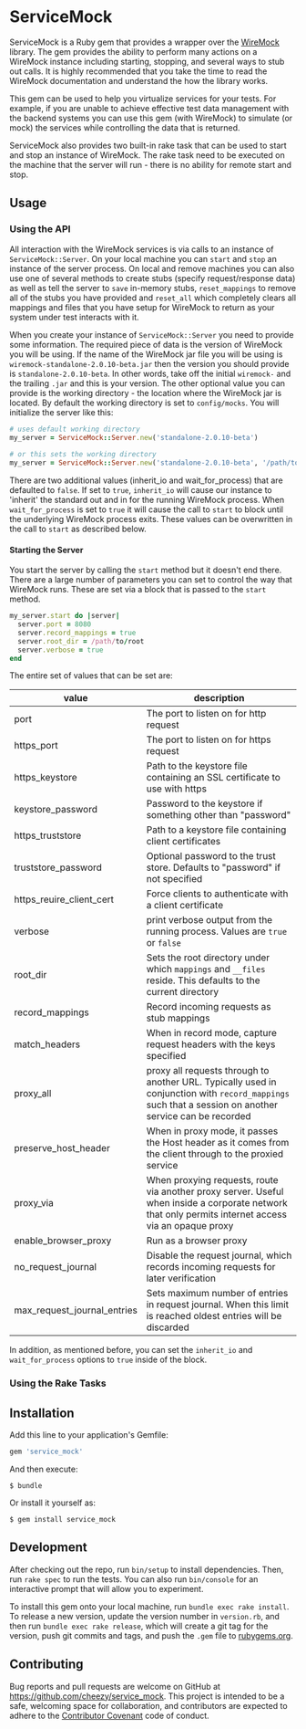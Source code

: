 # ServiceMock

ServiceMock is a Ruby gem that provides a wrapper over the [WireMock](http://wiremock.org)
library.  The gem provides the ability to perform many actions on a WireMock instance
including starting, stopping, and several ways to stub out calls.  It is highly
recommended that you take the time to read the WireMock documentation and understand
the how the library works.

This gem can be used to help you virtualize services for your tests.  For example, if you
are unable to achieve effective test data management with the backend systems you can
use this gem (with WireMock) to simulate (or mock) the services while controlling the
data that is returned.

ServiceMock also provides two built-in rake task that can be used to start and stop an
instance of WireMock.  The rake task need to be executed on the machine that the server
will run - there is no ability for remote start and stop.

## Usage

### Using the API

All interaction with the WireMock services is via calls to an instance of
`ServiceMock::Server`.  On your local machine you can `start` and `stop` an
instance of the server process.  On local and remove machines you can also
use one of several methods to create stubs (specify request/response data)
as well as tell the server to `save` in-memory stubs, `reset_mappings` to
remove all of the stubs you have provided and `reset_all` which completely
clears all mappings and files that you have setup for WireMock to return
as your system under test interacts with it.

When you create your instance of `ServiceMock::Server` you need to provide
some information.  The required piece of data is the version of WireMock
you will be using.  If the name of the WireMock jar file you will be using
is `wiremock-standalone-2.0.10-beta.jar` then the version you should provide
is `standalone-2.0.10-beta`.  In other words, take off the initial `wiremock-`
and the trailing `.jar` and this is your version.  The other optional value
you can provide is the working directory - the location where the WireMock
jar is located.  By default the working directory is set to `config/mocks`.
You will initialize the server like this:

```ruby
# uses default working directory
my_server = ServiceMock::Server.new('standalone-2.0.10-beta')
 
# or this sets the working directory
my_server = ServiceMock::Server.new('standalone-2.0.10-beta', '/path/to/jar')
```

There are two additional values (inherit_io and wait_for_process) that 
are defaulted to `false`.  If set to `true`, `inherit_io` will cause our
instance to 'inherit' the standard out and in for the running WireMock
process.  When `wait_for_process` is set to `true` it will cause the
call to `start` to block until the underlying WireMock process exits.
These values can be overwritten in the call to `start` as described below.

#### Starting the Server

You start the server by calling the `start` method but it doesn't end there.
There are a large number of parameters you can set to control the way that
WireMock runs.  These are set via a block that is passed to the `start` method.

```ruby
my_server.start do |server|
  server.port = 8080
  server.record_mappings = true
  server.root_dir = /path/to/root
  server.verbose = true
end
```

The entire set of values that can be set are:

| value  | description  |
|--------|--------------|
| port  | The port to listen on for http request |
| https_port | The port to listen on for https request |
| https_keystore | Path to the keystore file containing an SSL certificate to use with https |
| keystore_password | Password to the keystore if something other than "password" |
| https_truststore | Path to a keystore file containing client certificates |
| truststore_password | Optional password to the trust store.  Defaults to "password" if not specified |
| https_reuire_client_cert | Force clients to authenticate with a client certificate |
| verbose | print verbose output from the running process. Values are `true` or `false` |
| root_dir | Sets the root directory under which `mappings` and `__files` reside.  This defaults to the current directory |
| record_mappings | Record incoming requests as stub mappings |
| match_headers | When in record mode, capture request headers with the keys specified |
| proxy_all | proxy all requests through to another URL. Typically used in conjunction with `record_mappings` such that a session on another service can be recorded |
| preserve_host_header | When in proxy mode, it passes the Host header as it comes from the client through to the proxied service |
| proxy_via | When proxying requests, route via another proxy server. Useful when inside a corporate network that only permits internet access via an opaque proxy |
| enable_browser_proxy | Run as a browser proxy |
| no_request_journal | Disable the request journal, which records incoming requests for later verification |
| max_request_journal_entries | Sets maximum number of entries in request journal.  When this limit is reached oldest entries will be discarded |

In addition, as mentioned before, you can set the `inherit_io` and `wait_for_process` options
to `true` inside of the block.



### Using the Rake Tasks


## Installation

Add this line to your application's Gemfile:

```ruby
gem 'service_mock'
```

And then execute:

    $ bundle

Or install it yourself as:

    $ gem install service_mock


## Development

After checking out the repo, run `bin/setup` to install dependencies. Then, run `rake spec` to run the tests. You can also run `bin/console` for an interactive prompt that will allow you to experiment.

To install this gem onto your local machine, run `bundle exec rake install`. To release a new version, update the version number in `version.rb`, and then run `bundle exec rake release`, which will create a git tag for the version, push git commits and tags, and push the `.gem` file to [rubygems.org](https://rubygems.org).

## Contributing

Bug reports and pull requests are welcome on GitHub at https://github.com/cheezy/service_mock. This project is intended to be a safe, welcoming space for collaboration, and contributors are expected to adhere to the [Contributor Covenant](http://contributor-covenant.org) code of conduct.


